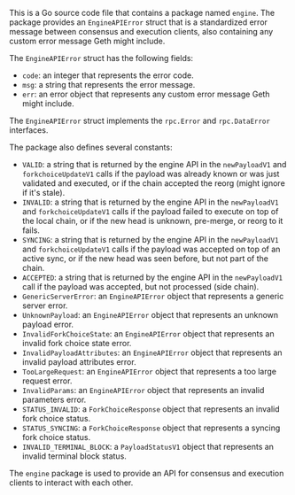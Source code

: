This is a Go source code file that contains a package named `engine`. The package provides an `EngineAPIError` struct that is a standardized error message between consensus and execution clients, also containing any custom error message Geth might include.

The `EngineAPIError` struct has the following fields:

- `code`: an integer that represents the error code.
- `msg`: a string that represents the error message.
- `err`: an error object that represents any custom error message Geth might include.

The `EngineAPIError` struct implements the `rpc.Error` and `rpc.DataError` interfaces.

The package also defines several constants:

- `VALID`: a string that is returned by the engine API in the `newPayloadV1` and `forkchoiceUpdateV1` calls if the payload was already known or was just validated and executed, or if the chain accepted the reorg (might ignore if it's stale).
- `INVALID`: a string that is returned by the engine API in the `newPayloadV1` and `forkchoiceUpdateV1` calls if the payload failed to execute on top of the local chain, or if the new head is unknown, pre-merge, or reorg to it fails.
- `SYNCING`: a string that is returned by the engine API in the `newPayloadV1` and `forkchoiceUpdateV1` calls if the payload was accepted on top of an active sync, or if the new head was seen before, but not part of the chain.
- `ACCEPTED`: a string that is returned by the engine API in the `newPayloadV1` call if the payload was accepted, but not processed (side chain).
- `GenericServerError`: an `EngineAPIError` object that represents a generic server error.
- `UnknownPayload`: an `EngineAPIError` object that represents an unknown payload error.
- `InvalidForkChoiceState`: an `EngineAPIError` object that represents an invalid fork choice state error.
- `InvalidPayloadAttributes`: an `EngineAPIError` object that represents an invalid payload attributes error.
- `TooLargeRequest`: an `EngineAPIError` object that represents a too large request error.
- `InvalidParams`: an `EngineAPIError` object that represents an invalid parameters error.
- `STATUS_INVALID`: a `ForkChoiceResponse` object that represents an invalid fork choice status.
- `STATUS_SYNCING`: a `ForkChoiceResponse` object that represents a syncing fork choice status.
- `INVALID_TERMINAL_BLOCK`: a `PayloadStatusV1` object that represents an invalid terminal block status.

The `engine` package is used to provide an API for consensus and execution clients to interact with each other.